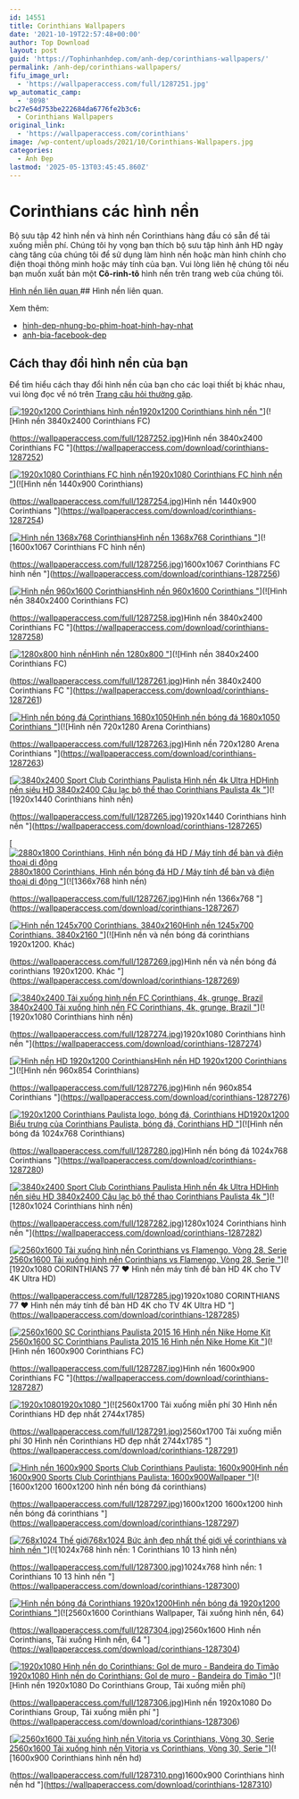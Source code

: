 ```yaml
---
id: 14551
title: Corinthians Wallpapers
date: '2021-10-19T22:57:48+00:00'
author: Top Download
layout: post
guid: 'https://Tophinhanhdep.com/anh-dep/corinthians-wallpapers/'
permalink: /anh-dep/corinthians-wallpapers/
fifu_image_url:
  - 'https://wallpaperaccess.com/full/1287251.jpg'
wp_automatic_camp:
  - '8098'
bc27e54d753be222684da6776fe2b3c6:
  - Corinthians Wallpapers
original_link:
  - 'https://wallpaperaccess.com/corinthians'
image: /wp-content/uploads/2021/10/Corinthians-Wallpapers.jpg
categories:
  - Ảnh Đẹp
lastmod: '2025-05-13T03:45:45.860Z'
---
```

# Corinthians các hình nền

Bộ sưu tập 42 hình nền và hình nền Corinthians hàng đầu có sẵn để tải xuống miễn phí. Chúng tôi hy vọng bạn thích bộ sưu tập hình ảnh HD ngày càng tăng của chúng tôi để sử dụng làm hình nền hoặc màn hình chính cho điện thoại thông minh hoặc máy tính của bạn. Vui lòng liên hệ chúng tôi nếu bạn muốn xuất bản một **Cô-rinh-tô** hình nền trên trang web của chúng tôi.

[Hình nền liên quan ](#related) ## Hình nền liên quan.

   
 Xem thêm:

   
- [hinh-dep-nhung-bo-phim-hoat-hinh-hay-nhat](https://tophinhanhdep.com/hinh-nen-dep/hinh-dep-nhung-bo-phim-hoat-hinh-hay-nhat/)
- [anh-bia-facebook-dep](https://tophinhanhdep.com/anh-bia/anh-bia-facebook-dep/)

## Cách thay đổi hình nền của bạn

Để tìm hiểu cách thay đổi hình nền của bạn cho các loại thiết bị khác nhau, vui lòng đọc về nó trên [Trang câu hỏi thường gặp](https://tophinhanhdep.com/faq/).

  
[[![1920x1200 Corinthians hình nền](https://wallpaperaccess.com/full/1287251.jpg)1920x1200 Corinthians hình nền "](https://wallpaperaccess.com/download/corinthians-1287251)](![Hình nền 3840x2400 Corinthians FC)

(https://wallpaperaccess.com/full/1287252.jpg)Hình nền 3840x2400 Corinthians FC "](https://wallpaperaccess.com/download/corinthians-1287252)

[[![1920x1080 Corinthians FC hình nền](https://wallpaperaccess.com/full/1287253.jpg)1920x1080 Corinthians FC hình nền "](https://wallpaperaccess.com/download/corinthians-1287253)](![Hình nền 1440x900 Corinthians)

(https://wallpaperaccess.com/full/1287254.jpg)Hình nền 1440x900 Corinthians "](https://wallpaperaccess.com/download/corinthians-1287254)

[[![Hình nền 1368x768 Corinthians](https://wallpaperaccess.com/full/1287255.jpg)Hình nền 1368x768 Corinthians "](https://wallpaperaccess.com/download/corinthians-1287255)](![1600x1067 Corinthians FC hình nền)

(https://wallpaperaccess.com/full/1287256.jpg)1600x1067 Corinthians FC hình nền "](https://wallpaperaccess.com/download/corinthians-1287256)

[[![Hình nền 960x1600 Corinthians](https://wallpaperaccess.com/full/1287257.png)Hình nền 960x1600 Corinthians "](https://wallpaperaccess.com/download/corinthians-1287257)](![Hình nền 3840x2400 Corinthians FC)

(https://wallpaperaccess.com/full/1287258.jpg)Hình nền 3840x2400 Corinthians FC "](https://wallpaperaccess.com/download/corinthians-1287258)

[[![1280x800 hình nền](https://wallpaperaccess.com/full/1287260.jpg)Hình nền 1280x800 "](https://wallpaperaccess.com/download/corinthians-1287260)](![Hình nền 3840x2400 Corinthians FC)

(https://wallpaperaccess.com/full/1287261.jpg)Hình nền 3840x2400 Corinthians FC "](https://wallpaperaccess.com/download/corinthians-1287261)

[[![Hình nền bóng đá Corinthians 1680x1050](https://wallpaperaccess.com/full/1287262.jpg)Hình nền bóng đá 1680x1050 Corinthians "](https://wallpaperaccess.com/download/corinthians-1287262)](![Hình nền 720x1280 Arena Corinthians)

(https://wallpaperaccess.com/full/1287263.jpg)Hình nền 720x1280 Arena Corinthians "](https://wallpaperaccess.com/download/corinthians-1287263)

[[![3840x2400 Sport Club Corinthians Paulista Hình nền 4k Ultra HD](https://wallpaperaccess.com/full/1287264.jpg)Hình nền siêu HD 3840x2400 Câu lạc bộ thể thao Corinthians Paulista 4k "](https://wallpaperaccess.com/download/corinthians-1287264)](![1920x1440 Corinthians hình nền)

(https://wallpaperaccess.com/full/1287265.jpg)1920x1440 Corinthians hình nền "](https://wallpaperaccess.com/download/corinthians-1287265)

[[![2880x1800 Corinthians, Hình nền bóng đá HD / Máy tính để bàn và điện thoại di động](https://wallpaperaccess.com/full/1287266.jpg)2880x1800 Corinthians, Hình nền bóng đá HD / Máy tính để bàn và điện thoại di động "](https://wallpaperaccess.com/download/corinthians-1287266)](![1366x768 hình nền)

(https://wallpaperaccess.com/full/1287267.jpg)Hình nền 1366x768 "](https://wallpaperaccess.com/download/corinthians-1287267)

[[![Hình nền 1245x700 Corinthians.  3840x2160](https://wallpaperaccess.com/full/1287268.jpg)Hình nền 1245x700 Corinthians. 3840x2160 "](https://wallpaperaccess.com/download/corinthians-1287268)](![Hình nền và nền bóng đá corinthians 1920x1200.  Khác)

(https://wallpaperaccess.com/full/1287269.jpg)Hình nền và nền bóng đá corinthians 1920x1200. Khác "](https://wallpaperaccess.com/download/corinthians-1287269)

[[![3840x2400 Tải xuống hình nền FC Corinthians, 4k, grunge, Brazil](https://wallpaperaccess.com/full/1287272.jpg)3840x2400 Tải xuống hình nền FC Corinthians, 4k, grunge, Brazil "](https://wallpaperaccess.com/download/corinthians-1287272)](![1920x1080 Corinthians hình nền)

(https://wallpaperaccess.com/full/1287274.jpg)1920x1080 Corinthians hình nền "](https://wallpaperaccess.com/download/corinthians-1287274)

[[![Hình nền HD 1920x1200 Corinthians](https://wallpaperaccess.com/full/1287275.jpg)Hình nền HD 1920x1200 Corinthians "](https://wallpaperaccess.com/download/corinthians-1287275)](![Hình nền 960x854 Corinthians)

(https://wallpaperaccess.com/full/1287276.jpg)Hình nền 960x854 Corinthians "](https://wallpaperaccess.com/download/corinthians-1287276)

[[![1920x1200 Corinthians Paulista logo, bóng đá, Corinthians HD](https://wallpaperaccess.com/full/1287279.jpg)1920x1200 Biểu trưng của Corinthians Paulista, bóng đá, Corinthians HD "](https://wallpaperaccess.com/download/corinthians-1287279)](![Hình nền bóng đá 1024x768 Corinthians)

(https://wallpaperaccess.com/full/1287280.jpg)Hình nền bóng đá 1024x768 Corinthians "](https://wallpaperaccess.com/download/corinthians-1287280)

[[![3840x2400 Sport Club Corinthians Paulista Hình nền 4k Ultra HD](https://wallpaperaccess.com/full/1287281.jpg)Hình nền siêu HD 3840x2400 Câu lạc bộ thể thao Corinthians Paulista 4k "](https://wallpaperaccess.com/download/corinthians-1287281)](![1280x1024 Corinthians hình nền)

(https://wallpaperaccess.com/full/1287282.jpg)1280x1024 Corinthians hình nền "](https://wallpaperaccess.com/download/corinthians-1287282)

[[![2560x1600 Tải xuống hình nền Corinthians vs Flamengo, Vòng 28, Serie](https://wallpaperaccess.com/full/1287283.jpg)2560x1600 Tải xuống hình nền Corinthians vs Flamengo, Vòng 28, Serie "](https://wallpaperaccess.com/download/corinthians-1287283)](![1920x1080 CORINTHIANS 77 ❤ Hình nền máy tính để bàn HD 4K cho TV 4K Ultra HD)

(https://wallpaperaccess.com/full/1287285.jpg)1920x1080 CORINTHIANS 77 ❤ Hình nền máy tính để bàn HD 4K cho TV 4K Ultra HD "](https://wallpaperaccess.com/download/corinthians-1287285)

[[![2560x1600 SC Corinthians Paulista 2015 16 Hình nền Nike Home Kit](https://wallpaperaccess.com/full/1287286.jpg)2560x1600 SC Corinthians Paulista 2015 16 Hình nền Nike Home Kit "](https://wallpaperaccess.com/download/corinthians-1287286)](![Hình nền 1600x900 Corinthians FC)

(https://wallpaperaccess.com/full/1287287.jpg)Hình nền 1600x900 Corinthians FC "](https://wallpaperaccess.com/download/corinthians-1287287)

[[![1920x1080 ](https://wallpaperaccess.com/full/1287288.jpg)1920x1080 "](https://wallpaperaccess.com/download/corinthians-1287288)](![2560x1700 Tải xuống miễn phí 30 Hình nền Corinthians HD đẹp nhất 2744x1785)

(https://wallpaperaccess.com/full/1287291.jpg)2560x1700 Tải xuống miễn phí 30 Hình nền Corinthians HD đẹp nhất 2744x1785 "](https://wallpaperaccess.com/download/corinthians-1287291)

[[![Hình nền 1600x900 Sports Club Corinthians Paulista: 1600x900](https://wallpaperaccess.com/full/1287292.jpg)Hình nền 1600x900 Sports Club Corinthians Paulista: 1600x900Wallpaper "](https://wallpaperaccess.com/download/corinthians-1287292)](![1600x1200 1600x1200 hình nền bóng đá corinthians)

(https://wallpaperaccess.com/full/1287297.jpg)1600x1200 1600x1200 hình nền bóng đá corinthians "](https://wallpaperaccess.com/download/corinthians-1287297)

[[![768x1024 Thế giới](https://wallpaperaccess.com/full/1287298.jpg)768x1024 Bức ảnh đẹp nhất thế giới về corinthians và hình nền "](https://wallpaperaccess.com/download/corinthians-1287298)](![1024x768 hình nền: 1 Corinthians 10 13 hình nền)

(https://wallpaperaccess.com/full/1287300.jpg)1024x768 hình nền: 1 Corinthians 10 13 hình nền "](https://wallpaperaccess.com/download/corinthians-1287300)

[[![Hình nền bóng đá Corinthians 1920x1200](https://wallpaperaccess.com/full/1287302.jpg)Hình nền bóng đá 1920x1200 Corinthians "](https://wallpaperaccess.com/download/corinthians-1287302)](![2560x1600 Corinthians Wallpaper, Tải xuống hình nền, 64)

(https://wallpaperaccess.com/full/1287304.jpg)2560x1600 Hình nền Corinthians, Tải xuống Hình nền, 64 "](https://wallpaperaccess.com/download/corinthians-1287304)

[[![1920x1080 Hình nền do Corinthians: Gol de muro - Bandeira do Timão](https://wallpaperaccess.com/full/1287305.jpg)1920x1080 Hình nền do Corinthians: Gol de muro - Bandeira do Timão "](https://wallpaperaccess.com/download/corinthians-1287305)](![Hình nền 1920x1080 Do Corinthians Group, Tải xuống miễn phí)

(https://wallpaperaccess.com/full/1287306.jpg)Hình nền 1920x1080 Do Corinthians Group, Tải xuống miễn phí "](https://wallpaperaccess.com/download/corinthians-1287306)

[[![2560x1600 Tải xuống hình nền Vitoria vs Corinthians, Vòng 30, Serie](https://wallpaperaccess.com/full/1287308.jpg)2560x1600 Tải xuống hình nền Vitoria vs Corinthians, Vòng 30, Serie "](https://wallpaperaccess.com/download/corinthians-1287308)](![1600x900 Corinthians hình nền hd)

(https://wallpaperaccess.com/full/1287310.png)1600x900 Corinthians hình nền hd "](https://wallpaperaccess.com/download/corinthians-1287310)
